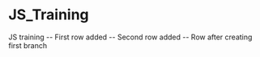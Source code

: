 # JS_Training
JS training
-- First row added
-- Second row added
-- Row after creating first branch
